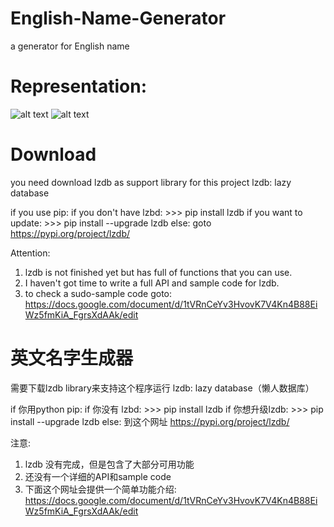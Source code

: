 # English-Name-Generator
a generator for English name

# Representation:


![alt text](https://raw.githubusercontent.com/moenova/English-Name-Generator/master/img/begin.jpg)
![alt text](https://raw.githubusercontent.com/moenova/English-Name-Generator/master/img/end.jpg)


# Download
you need download lzdb as support library for this project
lzdb: lazy database

if you use pip:
  if you don't have lzbd:
    >>> pip install lzdb
  if you want to update:
    >>> pip install --upgrade lzdb
else:
  goto https://pypi.org/project/lzdb/
  

Attention:
1. lzdb is not finished yet but has full of functions that you can use.
2. I haven't got time to write a full API and sample code for lzdb.
3. to check a sudo-sample code goto: 
https://docs.google.com/document/d/1tVRnCeYv3HvovK7V4Kn4B88EiWz5fmKiA_FgrsXdAAk/edit


# 英文名字生成器
需要下载lzdb library来支持这个程序运行
lzdb: lazy database（懒人数据库）

if 你用python pip:
  if 你没有 lzbd:
    >>> pip install lzdb
  if 你想升级lzdb:
    >>> pip install --upgrade lzdb
else:
  到这个网址 https://pypi.org/project/lzdb/
  

注意:
1. lzdb 没有完成，但是包含了大部分可用功能
2. 还没有一个详细的API和sample code
3. 下面这个网址会提供一个简单功能介绍: 
https://docs.google.com/document/d/1tVRnCeYv3HvovK7V4Kn4B88EiWz5fmKiA_FgrsXdAAk/edit

